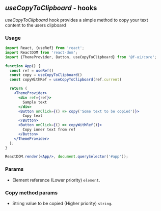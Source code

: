 ## *useCopyToClipboard* - hooks
_useCopyToClipboard_ hook provides a simple method to copy your text content to the users clipboard
### Usage

```jsx
import React, {useRef} from 'react';
import ReactDOM from 'react-dom';
import {ThemeProvider, Button, useCopyToClipboard} from '@f-ui/core';

function App() {
  const ref = useRef()
  const copy = useCopyToClipboard()
  const copyWithRef = useCopyToClipboard(ref.current)

  return (
    <ThemeProvider>
      <div ref={ref}>
        Sample text
      </div>
      <Button onClick={() => copy('Some text to be copied')}>
        Copy text
      </Button>
      <Button onClick={() => copyWithRef()}>
        Copy inner text from ref
      </Button>
    </ThemeProvider>
  );
}

ReactDOM.render(<App/>, document.querySelector('#app'));
```

### Params
- Element reference (Lower priority) `element`.

### Copy method params

- String value to be copied (Higher priority) `string`.

